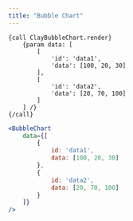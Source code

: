 ```yaml
---
title: "Bubble Chart"
---
```


<article id="1">

<clay-chart component="BubbleChart"
	props='{"data": [{"id": "data1", "data": [100, 20, 30]}, {"id": "data2", "data": [20, 70, 100]}]}'></clay-chart>

```soy
{call ClayBubbleChart.render}
	{param data: [
		[
			'id': 'data1',
			'data': [100, 20, 30]
		],
		[
			'id': 'data2',
			'data': [20, 70, 100]
		]
	] /}
{/call}
```
```jsx
<BubbleChart
	data={[
		{
			id: 'data1',
			data: [100, 20, 30]
		},
		{
			id: 'data2',
			data: [20, 70, 100]
		}
	]}
/>
```

</article>
